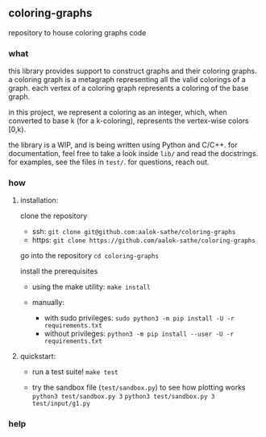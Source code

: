 ## coloring-graphs
repository to house coloring graphs code

### what
this library provides support to construct graphs and their coloring graphs.
a coloring graph is a metagraph representing all the valid colorings of a graph.
each vertex of a coloring graph represents a coloring of the base graph.

in this project, we represent a coloring as an integer, which, when converted to
base k (for a k-coloring), represents the vertex-wise colors [0,k).

the library is a WIP, and is being written using Python and C/C++.
for documentation, feel free to take a look inside `lib/` and read the docstrings.
for examples, see the files in `test/`.
for questions, reach out.

### how
1. installation:

    clone the repository
    - ssh:
    `git clone git@github.com:aalok-sathe/coloring-graphs`
    - https:
    `git clone https://github.com/aalok-sathe/coloring-graphs`
    
    go into the repository
    `cd coloring-graphs`
    
    install the prerequisites
    - using the make utility:
    `make install`
    
    - manually:
        - with sudo privileges:
        `sudo python3 -m pip install -U -r requirements.txt`
        - without privileges:
        `python3 -m pip install --user -U -r requirements.txt`
    
    
2. quickstart:

    - run a test suite!
    `make test`
    
    - try the sandbox file (`test/sandbox.py`) to see how plotting works
    `python3 test/sandbox.py 3`
    `python3 test/sandbox.py 3 test/input/g1.py`
    
    
### help

    
